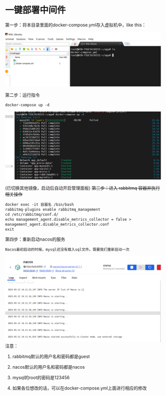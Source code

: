 # 一键部署中间件

第一步：将本目录里面的docker-compose.yml存入虚拟机中，like this：

![](./../img/image-20240205143608557.png)

第二步：运行指令

```
docker-compose up -d
```

![image-20240205144626722](./../img/image-20240205144626722.png)

(已切换其他镜像，启动后自动开启管理面板)
~~第三步：进入 rabbitmq 容器并执行相关操作~~

```
docker exec -it 容器名 /bin/bash 
rabbitmq-plugins enable rabbitmq_management 
cd /etc/rabbitmq/conf.d/ 
echo management_agent.disable_metrics_collector = false > management_agent.disable_metrics_collector.conf 
exit
```

第四步：重新启动nacos的服务
```
Nacos最初启动的时候，mysql还没有载入sql文件。需要我们重新启动一次
```
![img.png](./../img/img.png)
注意：

1. rabbitmq默认的用户名和密码都是guest

2. nacos默认的用户名和密码都是nacos

3. mysql的root的密码是123456

4. 如果各位想改的话，可以在docker-compose.yml上面进行相应的修改
